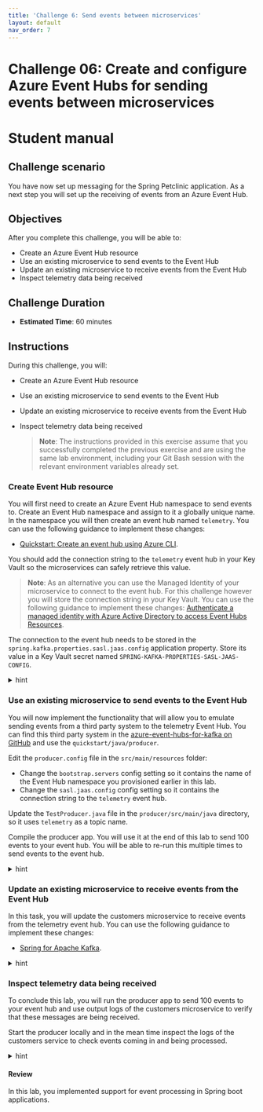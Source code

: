 ```yaml
---
title: 'Challenge 6: Send events between microservices'
layout: default
nav_order: 7
---
```


# Challenge 06: Create and configure Azure Event Hubs for sending events between microservices

# Student manual

## Challenge scenario

You have now set up messaging for the Spring Petclinic application. As a next step you will set up the receiving of events from an Azure Event Hub.

## Objectives

After you complete this challenge, you will be able to:

- Create an Azure Event Hub resource
- Use an existing microservice to send events to the Event Hub
- Update an existing microservice to receive events from the Event Hub
- Inspect telemetry data being received

## Challenge Duration

- **Estimated Time**: 60 minutes

## Instructions

During this challenge, you will:

- Create an Azure Event Hub resource
- Use an existing microservice to send events to the Event Hub
- Update an existing microservice to receive events from the Event Hub
- Inspect telemetry data being received

   > **Note**: The instructions provided in this exercise assume that you successfully completed the previous exercise and are using the same lab environment, including your Git Bash session with the relevant environment variables already set.

### Create Event Hub resource

You will first need to create an Azure Event Hub namespace to send events to. Create an Event Hub namespace and assign to it a globally unique name. In the namespace you will then create an event hub named `telemetry`. You can use the following guidance to implement these changes:

- [Quickstart: Create an event hub using Azure CLI](https://docs.microsoft.com/azure/event-hubs/event-hubs-quickstart-cli).

You should add the connection string to the `telemetry` event hub in your Key Vault so the microservices can safely retrieve this value.

   > **Note**: As an alternative you can use the Managed Identity of your microservice to connect to the event hub. For this challenge however you will store the connection string in your Key Vault. You can use the following guidance to implement these changes: [Authenticate a managed identity with Azure Active Directory to access Event Hubs Resources](https://docs.microsoft.com/azure/event-hubs/authenticate-managed-identity?tabs=latest).

The connection to the event hub needs to be stored in the `spring.kafka.properties.sasl.jaas.config` application property. Store its value in a Key Vault secret named `SPRING-KAFKA-PROPERTIES-SASL-JAAS-CONFIG`.

<details>
<summary>hint</summary>
<br/>

1. On your lab computer, in the Git Bash window, from the Git Bash prompt, run the following command to create an Event Hub namespace. The name you use for your namespace should be globally unique, so adjust it accordingly in case the randomly generated name is already in use.

   ```bash
   EVENTHUBS_NAMESPACE=evhns-$APPNAME-$UNIQUEID

   az eventhubs namespace create \
     --resource-group $RESOURCE_GROUP \
     --name $EVENTHUBS_NAMESPACE \
     --location $LOCATION
   ```

1. Next, create an event hub named `telemetry` in the newly created namespace.

   ```bash
   EVENTHUB_NAME=telemetry

   az eventhubs eventhub create \
     --name $EVENTHUB_NAME \
     --resource-group $RESOURCE_GROUP \
     --namespace-name $EVENTHUBS_NAMESPACE
   ```

1. Create a new authorization rule for sending and listening to the `telemetry` event hub.

   ```bash
   RULE_NAME=listensendrule

   az eventhubs eventhub authorization-rule create \
     --resource-group $RESOURCE_GROUP \
     --namespace-name $EVENTHUBS_NAMESPACE \
     --eventhub-name $EVENTHUB_NAME \
     --name $RULE_NAME \
     --rights Listen Send
   ```

1. Retrieve the connection string for this authorization rule in an environment variable.

   ```bash
   EVENTHUB_CONNECTIONSTRING=$(az eventhubs eventhub authorization-rule keys list \
       --resource-group $RESOURCE_GROUP \
       --namespace-name $EVENTHUBS_NAMESPACE \
       --eventhub-name $EVENTHUB_NAME \
       --name $RULE_NAME \
       --query primaryConnectionString \
       --output tsv)
   ```

1. Display the value of the connection string and verify that it only allows access to your `telemetry` eventhub.

   ```bash
   echo $EVENTHUB_CONNECTIONSTRING
   ```

   > **Note**: The connection string should have the following format (where the `<event-hub-namespace>` placeholder represents the name of your Event Hub namespace and the `<shared-access-key>` placeholder represents a Shared Access Signature value corresponding to the `listensendrule` access key):

   ```txt
   Endpoint=sb://<event-hub-namespace>.servicebus.windows.net/;SharedAccessKeyName=listensendrule;SharedAccessKey=<shared-access-key>;EntityPath=telemetry
   ```

1. From the Git Bash window, in your local application repository, use your favorite text editor to create a file named `secretfile.txt` with the following content and replace the `<connection-string>` placeholder with the value of the connection string you displayed in the previous step, excluding the trailing string `;EntityPath=telemetry`:

   ```txt
   org.apache.kafka.common.security.plain.PlainLoginModule required username="$ConnectionString" password="<connection-string>";
   ```

1. Save the file.

1. Create a new Key Vault secret for this connection string.

   ```bash
   az keyvault secret set \
       --name SPRING-KAFKA-PROPERTIES-SASL-JAAS-CONFIG \
       --file secretfile.txt \
       --vault-name $KEYVAULT_NAME
   ```

1. In your configuration repository's `application.yml` file, add the kafka configuration in the `spring` section by inserting the following YAML fragment, after the datasource configuration and before the sleuth configuration (make sure to replace the `<eventhub-namespace>` placeholder in the value of the `bootstrap-servers` parameter):

```yaml
  kafka:
    bootstrap-servers: javalab-eh-ns.servicebus.windows.net:9093
    client-id: first-service
    group-id: $Default
    properties:
      sasl.jaas.config: 
      sasl.mechanism: PLAIN
      security.protocol: SASL_SSL
      spring.json:
        use.type.headers: false
        value.default.type: com.targa.labs.dev.telemetrystation.Message
```

  The top of your _application.yml_ file should now look like this: 

```yaml
# COMMON APPLICATION PROPERTIES

server:
  # start services on random port by default
  #port: 0
  # The stop processing uses a timeout which provides a grace period during which existing requests will be allowed to complete but no new requests will be permitted
  shutdown: graceful

# embedded database init, supports mysql too trough the 'mysql' spring profile
spring:
  datasource:
    schema: classpath*:db/mysql/schema.sql
    data: classpath*:db/mysql/data.sql
    url: jdbc:mysql://your-sql-server-name.mysql.database.azure.com:3306/petclinic?useSSL=true
    initialization-mode: ALWAYS
  jms:
    servicebus:
      connection-string: ${spring.jms.servicebus.connectionstring}
      idle-timeout: 60000
      pricing-tier: premium
  kafka:
    bootstrap-servers: your-eh-namespace.servicebus.windows.net:9093
    client-id: first-service
    group-id: $Default
    properties:
      sasl.jaas.config: 
      sasl.mechanism: PLAIN
      security.protocol: SASL_SSL
      spring.json:
        use.type.headers: false
        value.default.type: com.targa.labs.dev.telemetrystation.Message
```

1. Commit and push your changes to the remote repository.

```bash
git add .
git commit -m 'added event hub'
git push
```

</details>

### Use an existing microservice to send events to the Event Hub

You will now implement the functionality that will allow you to emulate sending events from a third party system to the telemetry Event Hub. You can find this third party system in the [azure-event-hubs-for-kafka on GitHub](https://github.com/Azure/azure-event-hubs-for-kafka) and use the `quickstart/java/producer`.

Edit the `producer.config` file in the `src/main/resources` folder:
- Change the `bootstrap.servers` config setting so it contains the name of the Event Hub namespace you provisioned earlier in this lab.
- Change the `sasl.jaas.config` config setting so it contains the connection string to the `telemetry` event hub.

Update the `TestProducer.java` file in the `producer/src/main/java` directory, so it uses `telemetry` as a topic name.

Compile the producer app. You will use it at the end of this lab to send 100 events to your event hub. You will be able to re-run this multiple times to send events to the event hub.

<details>
<summary>hint</summary>
<br/>

1. From the Git Bash shell in the `projects` folder, clone the [azure-event-hubs-for-kafka on GitHub](https://github.com/Azure/azure-event-hubs-for-kafka) project.

   ```bash
   cd ~/projects
   git clone https://github.com/Azure/azure-event-hubs-for-kafka
   ```

1. In your projects folder, use your favorite text editor to open the **azure-event-hubs-for-kafka/quickstart/java/producer/src/main/resources/producer.config** file. Change line 1 by replacing the `mynamespace` placeholder with the name of the Event Hub namespace you provisioned earlier in this lab.

   ```yaml
   bootstrap.servers=mynamespace.servicebus.windows.net:9093
   ```

1. Change line 4 by replacing the password value with the value of the connection string to the `telemetry` event hub. This value should match the content of the `$EVENTHUB_CONNECTIONSTRING` environment variable.

   ```yaml
   sasl.jaas.config=org.apache.kafka.common.security.plain.PlainLoginModule required username="$ConnectionString" password="Endpoint=sb://mynamespace.servicebus.windows.net/;SharedAccessKeyName=XXXXXX;SharedAccessKey=XXXXXX;EntityPath=telemetry";
   ```

1. Save the changes to the file.

1. Open the `TestProducer.java` file in the `azure-event-hubs-for-kafka/quickstart/java/producer/src/main/java` directory. In line 16, set the topic name to `telemetry`.

   ```java
       private final static String TOPIC = "telemetry";
   ```

1. From the Git Bash window, set the current working directory to the `azure-event-hubs-for-kafka/quickstart/java/producer` folder and run a maven build.

   ```bash
   cd ~/projects/azure-event-hubs-for-kafka/quickstart/java/producer
   mvn clean package
   ```

</details>

### Update an existing microservice to receive events from the Event Hub

In this task, you will update the customers microservice to receive events from the telemetry event hub. You can use the following guidance to implement these changes:

- [Spring for Apache Kafka](https://docs.spring.io/spring-kafka/reference/html/).

<details>
<summary>hint</summary>
<br/>

1. In your local application repository, use your favorite text editor to open the `pom.xml` file of the `spring-petclinic-customers-service` microservice, add to it another dependency element within the `<!-- Spring Cloud -->` section of the `<dependencies>` element, and save the change:

   ```xml
           <dependency>
               <groupId>org.springframework.kafka</groupId>
               <artifactId>spring-kafka</artifactId>
           </dependency>
   ```

   > **Note**: In this lab we are using the spring-kafka library from the spring framework. Another option would be to use the Azure EventHubs library provided by Microsoft which has additional features. More info can be found in the [Use Java to send events to or receive events from Azure Event Hubs (azure-messaging-eventhubs)](https://learn.microsoft.com/azure/event-hubs/event-hubs-java-get-started-send) article.

1. In the `spring-petclinic-microservices/spring-petclinic-customers-service/src/main/java/org/springframework/samples/petclinic/customers` folder, create a directory named `services`. Next, in this directory, create an `EventHubListener.java` class file with the following code:

   ```java
   package org.springframework.samples.petclinic.customers.services;

   import org.slf4j.Logger;
   import org.slf4j.LoggerFactory;
   import org.springframework.kafka.annotation.KafkaListener;
   import org.springframework.stereotype.Service;

   @Service
   public class EventHubListener {

      private static final Logger log = LoggerFactory.getLogger(EventHubListener.class);

      @KafkaListener(topics = "telemetry", groupId = "$Default")
        public void receive(String in) {
           log.info("Received message from kafka queue: {}",in);
           System.out.println(in);
       }
   } 
   ```

   > **Note**: This class uses the `KafkaListener` annotation to start listening to an event hub using the `$Default` group of the `telemetry` event hub. The received messages are written to the log as info messages.

1. In the Git Bash window, navigate back to the root folder of the spring petclinic repository and rebuild the application.

   ```bash
   cd ~/projects/spring-petclinic-microservices/
   mvn clean package -DskipTests -rf :spring-petclinic-customers-service
   ```

1. Navigate to the `staging-acr` directory, copy the jar file of the customers-service and rebuild the container.

```bash
cd staging-acr
rm *.jar

cp ../spring-petclinic-customers-service/target/spring-petclinic-customers-service-$VERSION.jar spring-petclinic-customers-service-$VERSION.jar
az acr build \
    --resource-group $RESOURCE_GROUP \
    --registry $MYACR \
    --image spring-petclinic-customers-service:$VERSION \
    --build-arg ARTIFACT_NAME=spring-petclinic-customers-service-$VERSION.jar \
    --build-arg APP_PORT=8080 \
    --build-arg AI_JAR=ai.jar \
    .
```

1. You will also need to add a mapping for the _SPRING-KAFKA-PROPERTIES-SASL-JAAS-CONFIG_ secret in Key Vault in the _SecretProviderClass_. You can update the SecretProviderClass with the following bash statement.

```bash
cat <<EOF | kubectl apply -n spring-petclinic -f -
apiVersion: secrets-store.csi.x-k8s.io/v1
kind: SecretProviderClass
metadata:
  name: azure-kvname-user-msi
spec:
  provider: azure
  secretObjects:
  - secretName: pwsecret
    type: Opaque
    data: 
    - objectName: password
      key: password
  - secretName: unsecret
    type: Opaque
    data: 
    - objectName: username
      key: username
  - secretName: gitpatsecret
    type: Opaque
    data: 
    - objectName: gitpat
      key: gitpat
  - secretName: sbsecret
    type: Opaque
    data: 
    - objectName: sbconn
      key: sbconn
  - secretName: kafkasecret
    type: Opaque
    data: 
    - objectName: kafka
      key: kafka
  parameters:
    usePodIdentity: "false"
    useVMManagedIdentity: "true" 
    userAssignedIdentityID: $CLIENT_ID 
    keyvaultName: $KEYVAULT_NAME
    cloudName: "" 
    objects: |
      array:
        - |
          objectName: SPRING-DATASOURCE-USERNAME
          objectType: secret  
          objectAlias: username   
          objectVersion: ""               
        - |
          objectName: SPRING-DATASOURCE-PASSWORD
          objectType: secret   
          objectAlias: password          
          objectVersion: ""  
        - |
          objectName: GIT-PAT
          objectType: secret   
          objectAlias: gitpat          
          objectVersion: ""  
        - |
          objectName: SPRING-JMS-SERVICEBUS-CONNECTIONSTRING
          objectType: secret   
          objectAlias: sbconn       
          objectVersion: ""  
        - |
          objectName: SPRING-KAFKA-PROPERTIES-SASL-JAAS-CONFIG
          objectType: secret   
          objectAlias: kafka       
          objectVersion: ""  
    tenantId: $ADTENANT
EOF
```

1. Navigate to the kubernetes folder and update the `spring-petclinic-customers-service.yml` file so it also contains an environment variable for the `SPRING_KAFKA_PROPERTIES_SASL_JAAS_CONFIG`. Add the below at the bottom of the existing environment variables and before the `volumeMounts`.

```yaml
        - name: SPRING_KAFKA_PROPERTIES_SASL_JAAS_CONFIG
          valueFrom:
            secretKeyRef:
              name: kafkasecret
              key: kafka
```

The resulting _spring-petclinic-customers-service.yml_ file should look like this. 

```yaml
apiVersion: apps/v1
kind: Deployment
metadata:
  labels:
    app: customers-service
  name: customers-service
spec:
  replicas: 1
  selector:
    matchLabels:
      app: customers-service
  template:
    metadata:
      labels:
        app: customers-service
    spec:
      volumes:
      - name: secrets-store01-inline
        csi: 
          driver: secrets-store.csi.k8s.io
          readOnly: true
          volumeAttributes: 
            secretProviderClass: "azure-kvname-user-msi"
      containers:
      - image: springlabacra0ddfd.azurecr.io/spring-petclinic-customers-service:2.7.6
        name: customers-service
        env:
        - name: "CONFIG_SERVER_URL"
          valueFrom:
            configMapKeyRef:
              name: config-server
              key: CONFIG_SERVER_URL
        - name: "APPLICATIONINSIGHTS_CONNECTION_STRING"
          valueFrom:
            configMapKeyRef:
              name: config-server
              key: APPLICATIONINSIGHTS_CONNECTION_STRING
        - name: "APPLICATIONINSIGHTS_CONFIGURATION_CONTENT"
          value: >-
            {
                "role": {   
                    "name": "customers-service"
                  }
            }
        - name: SPRING_DATASOURCE_USERNAME
          valueFrom:
            secretKeyRef:
              name: unsecret2
              key: username
        - name: SPRING_DATASOURCE_PASSWORD
          valueFrom:
            secretKeyRef:
              name: pwsecret
              key: password
        - name: SPRING_KAFKA_PROPERTIES_SASL_JAAS_CONFIG
          valueFrom:
            secretKeyRef:
              name: kafkasecret
              key: kafka
        volumeMounts:
        - name: secrets-store01-inline
          mountPath: "/mnt/secrets-store"
          readOnly: true
        imagePullPolicy: Always
        livenessProbe:
          failureThreshold: 3
          httpGet:
            path: /actuator/health
            port: 8080
            scheme: HTTP
          initialDelaySeconds: 180
          successThreshold: 1
        readinessProbe:
          failureThreshold: 3
          httpGet:
            path: /actuator/health
            port: 8080
            scheme: HTTP
          initialDelaySeconds: 10
          successThreshold: 1
        ports:
        - containerPort: 8080
          name: http
          protocol: TCP
        - containerPort: 9779
          name: prometheus
          protocol: TCP
        - containerPort: 8778
          name: jolokia
          protocol: TCP
        securityContext:
          privileged: false


---
apiVersion: v1
kind: Service
metadata:
  labels:
    app: customers-service
  name: customers-service
spec:
  ports:
  - port: 8080
    protocol: TCP
    targetPort: 8080
  selector:
    app: customers-service
  type: ClusterIP
```

1. Reapply the yaml definition on the AKS cluster.

```bash
cd kubernetes
kubectl apply -f spring-petclinic-customers-service.yml
```

</details>

### Inspect telemetry data being received

To conclude this lab, you will run the producer app to send 100 events to your event hub and use output logs of the customers microservice to verify that these messages are being received.

Start the producer locally and in the mean time inspect the logs of the customers service to check events coming in and being processed.

<details>
<summary>hint</summary>
<br/>

1. In the Git Bash window, set the current working directory to the `events` folder and run the `TestProducer` application.

   ```bash
   cd ~/projects/azure-event-hubs-for-kafka/quickstart/java/producer
   mvn exec:java -Dexec.mainClass="TestProducer"
   ```

1. Verify that the output indicates that 100 events were sent to the `telemetry` event hub.

1. Press the `Ctrl+C` key combination to return to the command prompt.

1. In your command prompt, start the log stream output for the _customers-service_.

```bash
kubectl get pods
kubectl logs customers-service-65d987f697-pd79d
```

  You should see output indicating that the events from the event hub were being picked up.

</details>

#### Review

In this lab, you implemented support for event processing in Spring boot applications.
